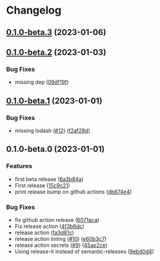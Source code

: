 # Changelog

## [0.1.0-beta.3](https://github.com/paolomainardi/hugo-lyra/compare/0.1.0-beta.2...0.1.0-beta.3) (2023-01-06)

## [0.1.0-beta.2](https://github.com/paolomainardi/hugo-lyra/compare/0.1.0-beta.1...0.1.0-beta.2) (2023-01-03)


### Bug Fixes

* missing dep ([09df19f](https://github.com/paolomainardi/hugo-lyra/commit/09df19f8638296f1e94fe10f6795acdd59b73107))

## [0.1.0-beta.1](https://github.com/paolomainardi/hugo-lyra/compare/0.1.0-beta.0...0.1.0-beta.1) (2023-01-01)


### Bug Fixes

* missing lodash ([#12](https://github.com/paolomainardi/hugo-lyra/issues/12)) ([f2af28d](https://github.com/paolomainardi/hugo-lyra/commit/f2af28d1989002d9fbed3f2a974971c49f0ed8cf))

## 0.1.0-beta.0 (2023-01-01)


### Features

* first beta release ([6a3b84a](https://github.com/paolomainardi/hugo-lyra/commit/6a3b84a6c509d71306cbcb6d965bbfcd1c676c19))
* First release ([15c9c21](https://github.com/paolomainardi/hugo-lyra/commit/15c9c217a111b0cae9ad856fd15401dde55bae50))
* print release bump on github actions ([db674e4](https://github.com/paolomainardi/hugo-lyra/commit/db674e4a19de5aa9d945b2e3593038be16031a8d))


### Bug Fixes

* fix github action release ([6071aca](https://github.com/paolomainardi/hugo-lyra/commit/6071aca676c4e7c0bfcfd6eb91e39898ce1925df))
* Fix release action ([4f3b6dc](https://github.com/paolomainardi/hugo-lyra/commit/4f3b6dcb4bb8f40aa889b32ddb9b962589b759cd))
* release action ([fa3d81c](https://github.com/paolomainardi/hugo-lyra/commit/fa3d81c62695681ae3d0d2ef49b174be7a03bf73))
* release action linting ([#10](https://github.com/paolomainardi/hugo-lyra/issues/10)) ([e60b3c7](https://github.com/paolomainardi/hugo-lyra/commit/e60b3c7bc8be39717778ea55ef7f16b449adc759))
* release action secrets ([#9](https://github.com/paolomainardi/hugo-lyra/issues/9)) ([45ae2ce](https://github.com/paolomainardi/hugo-lyra/commit/45ae2ce5dc4a8be344b2caea3bac8a0bf5be558f))
* Using release-it instead of semantic-releases ([9ebd0d4](https://github.com/paolomainardi/hugo-lyra/commit/9ebd0d45f90159679ccd6451cd9fb3941f9f75ba))